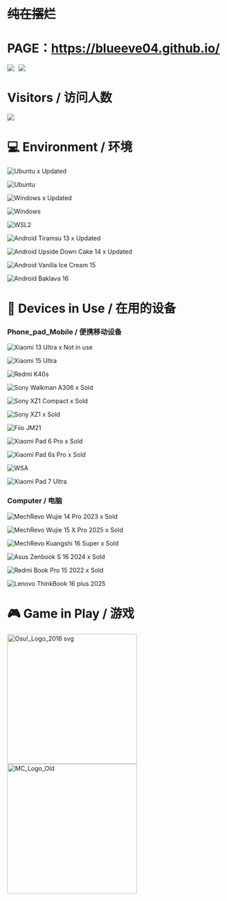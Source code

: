 # ~~**纯在摆烂**~~
# PAGE：https://blueeve04.github.io/



<div style="display: flex; align-items: center;">
  <a href="https://github.com/BlueEve04" style="margin-right: 10px;">
    <img align="center" src="https://github-readme-stats.vercel.app/api?username=BlueEve04&show_icons=true&theme=dracula&hide_border=true"/>
  </a>
  <a href="https://github.com/BlueEve04" style="margin-right: 10px;">
    <img align="center" src="https://github-readme-stats.vercel.app/api/top-langs/?username=BlueEve04&layout=compact&hide_border=true&langs_count=15&theme=dracula"/>
  </a>
</div>



# Visitors / 访问人数

![](https://count.getloli.com/@BlueEve04?name=BlueEve04&theme=original-new&padding=6&offset=0&align=top&scale=1.5&pixelated=1&darkmode=auto)

# 💻 Environment / 环境

![Ubuntu](https://img.shields.io/badge/Ubuntu%2022%2e04%20LTS-DD4814?style=flat-square&logo=ubuntu&logoColor=ffffff) x Updated

![Ubuntu](https://img.shields.io/badge/Ubuntu%2025-DD4814?style=flat-square&logo=ubuntu&logoColor=ffffff)

![Windows](https://img.shields.io/badge/Windows%2011%20Pro%2024H2-00BBFF?style=flat-square&logo=Windows&logoColor=ffffff) x Updated

![Windows](https://img.shields.io/badge/Windows%2011%20Pro%2024H4-00BBFF?style=flat-square&logo=Windows&logoColor=ffffff)

![WSL2](https://img.shields.io/badge/WSL2%20Ubuntu%2024%2e04%20LTS-DD4814?style=flat-square&logo=ubuntu&logoColor=ffffff)

![Android Tiramsu 13](https://img.shields.io/badge/Android%20Tiramsu%2013-3DDC84?style=flat-square&logo=android&logoColor=ffffff) x Updated

![Android Upside Down Cake 14](https://img.shields.io/badge/Android%20Upside%20Down%20Cake%2015-3DDC84?style=flat-square&logo=android&logoColor=ffffff) x Updated

![Android Vanilla Ice Cream 15](https://img.shields.io/badge/Android%20Vanilla%20Ice%20Cream%2015-3DDC84?style=flat-square&logo=android&logoColor=ffffff)

![Android Baklava 16](https://img.shields.io/badge/Android%20Baklava%2016-3DDC84?style=flat-square&logo=android&logoColor=ffffff)


# 📱 Devices in Use / 在用的设备

### Phone_pad_Mobile / 便携移动设备
![Xiaomi 13 Ultra](https://img.shields.io/badge/Xiaomi%2013%20Ultra-FD4900?style=flat-square&logo=xiaomi&logoColor=ffffff) x Not in use

![Xiaomi 15 Ultra](https://img.shields.io/badge/Xiaomi%2015%20Ultra-FD4900?style=flat-square&logo=xiaomi&logoColor=ffffff)

![Redmi K40s](https://img.shields.io/badge/Redmi%20K40s-FD4900?style=flat-square&logo=redmi&logoColor=ffffff)

![Sony Walkman A306](https://img.shields.io/badge/Sony%20Walkman%20A306-FD4900?style=flat-square&logo=sony&logoColor=ffffff) x Sold

![Sony XZ1 Compact](https://img.shields.io/badge/Sony%20XZ1%20ACompact-FD4900?style=flat-square&logo=sony&logoColor=ffffff) x Sold

![Sony XZ1](https://img.shields.io/badge/Sony%20XZ1-FD4900?style=flat-square&logo=sony&logoColor=ffffff) x Sold

![Fiio JM21](https://img.shields.io/badge/Fiio%20JM21-FD4900?style=flat-square&logo=fiio&logoColor=ffffff)

![Xiaomi Pad 6 Pro](https://img.shields.io/badge/Xiaomi%20Pad%206%20Pro-FD4900?style=flat-square&logo=xiaomi&logoColor=ffffff) x Sold

![Xiaomi Pad 6s Pro](https://img.shields.io/badge/Xiaomi%20Pad%206S%20Pro-FD4900?style=flat-square&logo=xiaomi&logoColor=ffffff) x Sold

![WSA](https://img.shields.io/badge/Windows%20Subsystem%20For%20Android%2013-3DDC84?style=flat-square&logo=Android&logoColor=ffffff)

![Xiaomi Pad 7 Ultra](https://img.shields.io/badge/Xiaomi%20Pad%207%20Ultra-FD4900?style=flat-square&logo=xiaomi&logoColor=ffffff)


### Computer / 电脑

![MechRevo Wujie 14 Pro 2023](https://img.shields.io/badge/MechRevo%20Wujie%2014%20Pro-2E2E2E?style=flat-square&logo=redmi&logoColor=ffffff)  x Sold

![MechRevo Wujie 15 X Pro 2025](https://img.shields.io/badge/MechRevo%20Wujie%2015%20X%20Pro-2E2E2E?style=flat-square&logo=redmi&logoColor=ffffff)  x Sold

![MechRevo Kuangshi 16 Super](https://img.shields.io/badge/MechRevo%20Kuangshi%2016%20Super-2E2E2E?style=flat-square&logo=redmi&logoColor=ffffff) x Sold

![Asus Zenbook S 16 2024](https://img.shields.io/badge/Asus%20ZenBook%2016%202024-2E2E2E?style=flat-square&logo=asus&logoColor=f0f0f0) x Sold

![Redmi Book Pro 15 2022](https://img.shields.io/badge/RedmiBook%2015%20Pro%2015%202022-FD4900?style=flat-square&logo=xiaomi&logoColor=ffffff) x Sold

![Lenovo ThinkBook 16 plus 2025](https://img.shields.io/badge/Lenovo%20ThinkBook%2016+%202025-2E2E2E?style=flat-square&logo=lenovo&logoColor=ffffff)  


# 🎮 Game in Play / 游戏
<img width="300" height="300" alt="Osu!_Logo_2016 svg" src="https://github.com/user-attachments/assets/5ff2ddd5-58e4-4170-98b6-abdea3ce2fbd" />
<img width="300" height="300" alt="MC_Logo_Old" src="https://github.com/user-attachments/assets/ef8c71c4-1b03-40d9-a846-e1c50cec4f47" />




